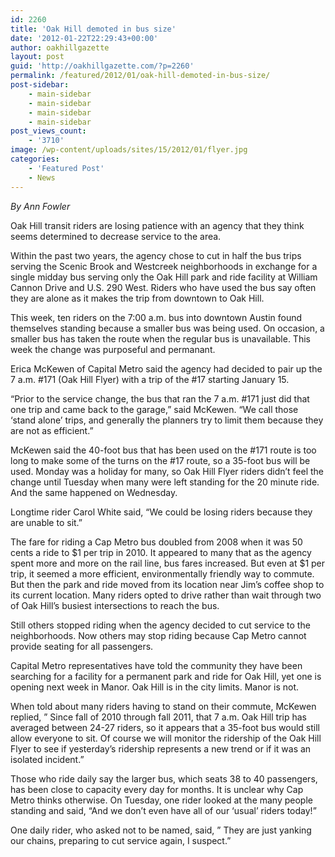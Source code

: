 ```yaml
---
id: 2260
title: 'Oak Hill demoted in bus size'
date: '2012-01-22T22:29:43+00:00'
author: oakhillgazette
layout: post
guid: 'http://oakhillgazette.com/?p=2260'
permalink: /featured/2012/01/oak-hill-demoted-in-bus-size/
post-sidebar:
    - main-sidebar
    - main-sidebar
    - main-sidebar
    - main-sidebar
post_views_count:
    - '3710'
image: /wp-content/uploads/sites/15/2012/01/flyer.jpg
categories:
    - 'Featured Post'
    - News
---
```


*By Ann Fowler*

Oak Hill transit riders are losing patience with an agency that they think seems determined to decrease service to the area.

Within the past two years, the agency chose to cut in half the bus trips serving the Scenic Brook and Westcreek neighborhoods in exchange for a single midday bus serving only the Oak Hill park and ride facility at William Cannon Drive and U.S. 290 West. Riders who have used the bus say often they are alone as it makes the trip from downtown to Oak Hill.

This week, ten riders on the 7:00 a.m. bus into downtown Austin found themselves standing because a smaller bus was being used. On occasion, a smaller bus has taken the route when the regular bus is unavailable. This week the change was purposeful and permanant.

Erica McKewen of Capital Metro said the agency had decided to pair up the 7 a.m. #171 (Oak Hill Flyer) with a trip of the #17 starting January 15.

“Prior to the service change, the bus that ran the 7 a.m. #171 just did that one trip and came back to the garage,” said McKewen. “We call those ‘stand alone’ trips, and generally the planners try to limit them because they are not as efficient.”

McKewen said the 40-foot bus that has been used on the #171 route is too long to make some of the turns on the #17 route, so a 35-foot bus will be used. Monday was a holiday for many, so Oak Hill Flyer riders didn’t feel the change until Tuesday when many were left standing for the 20 minute ride. And the same happened on Wednesday.

Longtime rider Carol White said, “We could be losing riders because they are unable to sit.”

The fare for riding a Cap Metro bus doubled from 2008 when it was 50 cents a ride to $1 per trip in 2010. It appeared to many that as the agency spent more and more on the rail line, bus fares increased. But even at $1 per trip, it seemed a more efficient, environmentally friendly way to commute. But then the park and ride moved from its location near Jim’s coffee shop to its current location. Many riders opted to drive rather than wait through two of Oak Hill’s busiest intersections to reach the bus.

Still others stopped riding when the agency decided to cut service to the neighborhoods. Now others may stop riding because Cap Metro cannot provide seating for all passengers.

Capital Metro representatives have told the community they have been searching for a facility for a permanent park and ride for Oak Hill, yet one is opening next week in Manor. Oak Hill is in the city limits. Manor is not.

When told about many riders having to stand on their commute, McKewen replied, ” Since fall of 2010 through fall 2011, that 7 a.m. Oak Hill trip has averaged between 24-27 riders, so it appears that a 35-foot bus would still allow everyone to sit. Of course we will monitor the ridership of the Oak Hill Flyer to see if yesterday’s ridership represents a new trend or if it was an isolated incident.”

Those who ride daily say the larger bus, which seats 38 to 40 passengers, has been close to capacity every day for months. It is unclear why Cap Metro thinks otherwise. On Tuesday, one rider looked at the many people standing and said, “And we don’t even have all of our ‘usual’ riders today!”

One daily rider, who asked not to be named, said, ” They are just yanking our chains, preparing to cut service again, I suspect.”